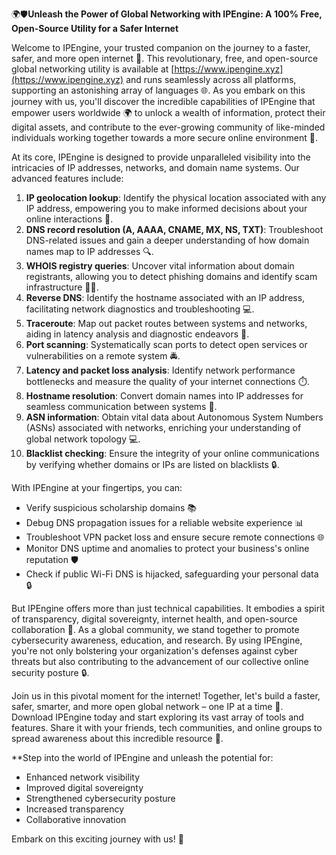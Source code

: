 🌍🛡️**Unleash the Power of Global Networking with IPEngine: A 100% Free, Open-Source Utility for a Safer Internet**

Welcome to IPEngine, your trusted companion on the journey to a faster, safer, and more open internet 🚀. This revolutionary, free, and open-source global networking utility is available at [https://www.ipengine.xyz](https://www.ipengine.xyz) and runs seamlessly across all platforms, supporting an astonishing array of languages 🌐. As you embark on this journey with us, you'll discover the incredible capabilities of IPEngine that empower users worldwide 🌍 to unlock a wealth of information, protect their digital assets, and contribute to the ever-growing community of like-minded individuals working together towards a more secure online environment 🔗.

At its core, IPEngine is designed to provide unparalleled visibility into the intricacies of IP addresses, networks, and domain name systems. Our advanced features include:

1.  **IP geolocation lookup**: Identify the physical location associated with any IP address, empowering you to make informed decisions about your online interactions 📍.
2.  **DNS record resolution (A, AAAA, CNAME, MX, NS, TXT)**: Troubleshoot DNS-related issues and gain a deeper understanding of how domain names map to IP addresses 🔍.
3.  **WHOIS registry queries**: Uncover vital information about domain registrants, allowing you to detect phishing domains and identify scam infrastructure 🕵️‍♂️.
4.  **Reverse DNS**: Identify the hostname associated with an IP address, facilitating network diagnostics and troubleshooting 💻.
5.  **Traceroute**: Map out packet routes between systems and networks, aiding in latency analysis and diagnostic endeavors 🔌.
6.  **Port scanning**: Systematically scan ports to detect open services or vulnerabilities on a remote system 🚔.
7.  **Latency and packet loss analysis**: Identify network performance bottlenecks and measure the quality of your internet connections ⏱️.
8.  **Hostname resolution**: Convert domain names into IP addresses for seamless communication between systems 📡.
9.  **ASN information**: Obtain vital data about Autonomous System Numbers (ASNs) associated with networks, enriching your understanding of global network topology 💻.
10. **Blacklist checking**: Ensure the integrity of your online communications by verifying whether domains or IPs are listed on blacklists 🔒.

With IPEngine at your fingertips, you can:

*   Verify suspicious scholarship domains 📚
*   Debug DNS propagation issues for a reliable website experience 📊
*   Troubleshoot VPN packet loss and ensure secure remote connections 🌐
*   Monitor DNS uptime and anomalies to protect your business's online reputation 🛡️
*   Check if public Wi-Fi DNS is hijacked, safeguarding your personal data 🔒

But IPEngine offers more than just technical capabilities. It embodies a spirit of transparency, digital sovereignty, internet health, and open-source collaboration 🌈. As a global community, we stand together to promote cybersecurity awareness, education, and research. By using IPEngine, you're not only bolstering your organization's defenses against cyber threats but also contributing to the advancement of our collective online security posture 🔒.

Join us in this pivotal moment for the internet! Together, let's build a faster, safer, smarter, and more open global network – one IP at a time 🚀. Download IPEngine today and start exploring its vast array of tools and features. Share it with your friends, tech communities, and online groups to spread awareness about this incredible resource 🔗.

**Step into the world of IPEngine and unleash the potential for:

*   Enhanced network visibility
*   Improved digital sovereignty
*   Strengthened cybersecurity posture
*   Increased transparency
*   Collaborative innovation

Embark on this exciting journey with us! 🌟